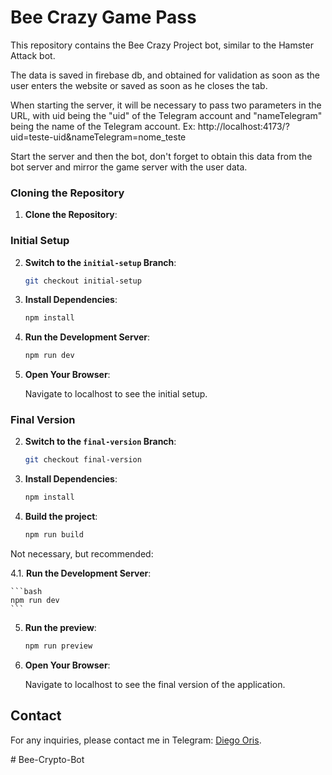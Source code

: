 # Bee Crazy Game Pass

This repository contains the Bee Crazy Project bot, similar to the Hamster Attack bot.

The data is saved in firebase db, and obtained for validation as soon as the user enters the website or saved as soon as he closes the tab.

When starting the server, it will be necessary to pass two parameters in the URL, with uid being the "uid" of the Telegram account and "nameTelegram" being the name of the Telegram account. Ex: http://localhost:4173/?uid=teste-uid&nameTelegram=nome_teste

Start the server and then the bot, don't forget to obtain this data from the bot server and mirror the game server with the user data.


### Cloning the Repository

1. **Clone the Repository**:


### Initial Setup

2. **Switch to the `initial-setup` Branch**:

    ```bash
    git checkout initial-setup
    ```

3. **Install Dependencies**:

    ```bash
    npm install
    ```

4. **Run the Development Server**:

    ```bash
    npm run dev
    ```

5. **Open Your Browser**:

    Navigate to localhost to see the initial setup.

### Final Version

2. **Switch to the `final-version` Branch**:

    ```bash
    git checkout final-version
    ```

3. **Install Dependencies**:

    ```bash
    npm install
    ```

4. **Build the project**:

    ```bash
    npm run build
    ```

Not necessary, but recommended:

4.1. **Run the Development Server**:

    ```bash
    npm run dev
    ```

5. **Run the preview**:
    ```bash 
    npm run preview
    ```


6. **Open Your Browser**:

    Navigate to localhost to see the final version of the application.

## Contact

For any inquiries, please contact me in Telegram: [Diego Oris](https://t.me/diegoorisderoa).

#   B e e - C r y p t o - B o t  
 